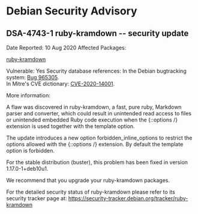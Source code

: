 
Debian Security Advisory
========================


DSA-4743-1 ruby-kramdown -- security update
-------------------------------------------



Date Reported:
10 Aug 2020
Affected Packages:

[ruby-kramdown](https://packages.debian.org/src:ruby-kramdown)

Vulnerable:
Yes
Security database references:
In the Debian bugtracking system: [Bug 965305](https://bugs.debian.org/cgi-bin/bugreport.cgi?bug=965305).  
In Mitre's CVE dictionary: [CVE-2020-14001](https://security-tracker.debian.org/tracker/CVE-2020-14001).  

More information:

A flaw was discovered in ruby-kramdown, a fast, pure ruby, Markdown
parser and converter, which could result in unintended read access to
files or unintended embedded Ruby code execution when the {::options /}
extension is used together with the template option.


The update introduces a new option forbidden\_inline\_options to
restrict the options allowed with the {::options /} extension. By
default the template option is forbidden.


For the stable distribution (buster), this problem has been fixed in
version 1.17.0-1+deb10u1.


We recommend that you upgrade your ruby-kramdown packages.


For the detailed security status of ruby-kramdown please refer to
its security tracker page at:
<https://security-tracker.debian.org/tracker/ruby-kramdown>





